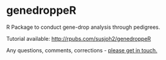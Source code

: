 # genedroppeR

R Package to conduct gene-drop analysis through pedigrees.

Tutorial available: http://rpubs.com/susjoh2/genedroppeR

Any questions, comments, corrections - [please get in touch.](mailto:Susan.Johnston@ed.ac.uk)
